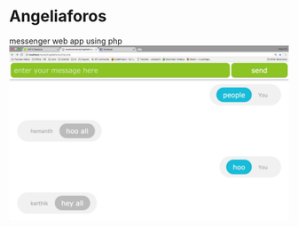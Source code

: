 # Angeliaforos
messenger web app using php
![chat screenshot](https://github.com/nagasaimanoj/Angeliaforos/blob/master/chat.jpg)
